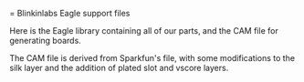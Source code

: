 = Blinkinlabs Eagle support files

Here is the Eagle library containing all of our parts, and the CAM file for generating boards.

The CAM file is derived from Sparkfun's file, with some modifications to the silk layer and the addition of plated slot and vscore layers.
